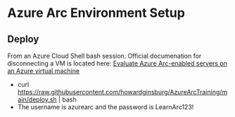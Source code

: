 # Azure Arc Environment Setup

## Deploy 

From an Azure Cloud Shell bash session.  Official documenation for disconnecting a VM is located here: [Evaluate Azure Arc-enabled servers on an Azure virtual machine](https://learn.microsoft.com/en-us/azure/azure-arc/servers/plan-evaluate-on-azure-virtual-machine)

- curl https://raw.githubusercontent.com/howardginsburg/AzureArcTraining/main/deploy.sh | bash
- The username is azurearc and the password is LearnArc123!
